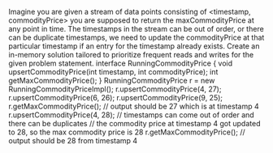 Imagine you are given a stream of data points consisting of <timestamp, commodityPrice> you are supposed to return the maxCommodityPrice at any point in time.
The timestamps in the stream can be out of order, or there can be duplicate timestamps, we need to update the commodityPrice at that particular timestamp if an entry for the timestamp already exists.
Create an in-memory solution tailored to prioritize frequent reads and writes for the given problem statement.
interface RunningCommodityPrice {
void upsertCommodityPrice(int timestamp, int commodityPrice);
int getMaxCommodityPrice();
}
RunningCommodityPrice r = new RunningCommodityPriceImpl();
r.upsertCommodityPrice(4, 27);
r.upsertCommodityPrice(6, 26);
r.upsertCommodityPrice(9, 25);
r.getMaxCommodityPrice();         // output should be 27 which is at timestamp 4
r.upsertCommodityPrice(4, 28);    // timestamps can come out of order and there can be duplicates
// the commodity price at timestamp 4 got updated to 28, so the max commodity price is 28
r.getMaxCommodityPrice(); // output should be 28 from timestamp 4

